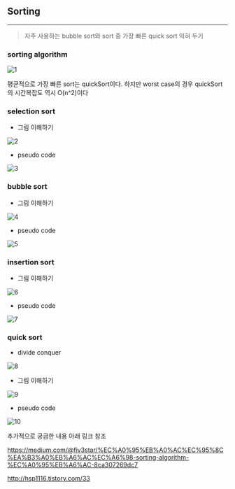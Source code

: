 ## Sorting
---

> 자주 사용하는 bubble sort와 sort 중 가장 빠른 quick sort 익혀 두기


### sorting algorithm

![1](./1.png)

평균적으로 가장 빠른 sort는 quickSort이다. 하지만 worst case의 경우 quickSort의 시간복잡도 역시 O(n^2)이다

### selection sort

* 그림 이해하기

![2](./2.png)

* pseudo code

![3](./3.png)

### bubble sort

* 그림 이해하기

![4](./4.png)

* pseudo code

![5](./5.png)

### insertion sort

* 그림 이해하기

![6](./6.png)

* pseudo code

![7](./7.png)

### quick sort

* divide conquer

![8](./8.png)

* 그림 이해하기

![9](./9.png)

*  pseudo code

![10](./10.png)

추가적으로 궁금한 내용 아래 링크 참조

https://medium.com/@fiv3star/%EC%A0%95%EB%A0%AC%EC%95%8C%EA%B3%A0%EB%A6%AC%EC%A6%98-sorting-algorithm-%EC%A0%95%EB%A6%AC-8ca307269dc7


http://hsp1116.tistory.com/33
